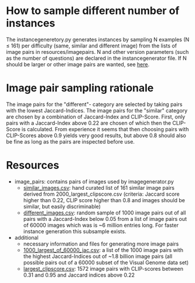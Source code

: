 # How to sample different number of instances

The instancegeneretory.py generates instances by sampling N examples (N $\leq$ 161) per difficulty (same, similar and different image) from the lists of image pairs in resources/imagepairs. N and other version parameters (such as the number of questions) are declared in the instancegenerator file. If N should be larger or other image pairs are wanted, see [here](additional/README.md).


# Image pair sampling rationale

The image pairs for the "different"- category are selected by taking pairs with the lowest Jaccard-Indices. 
The image pairs for the "similar" category are chosen by a combination of Jaccard-Index and CLIP-Score. First, only pairs with a Jaccard-Index above 0.22 are chosen of which then the CLIP-Score is calculated. From experience it seems that then choosing pairs with CLIP-Scores above 0.9 yields very good results, but above 0.8 should also be fine as long as the pairs are inspected before use. 

# Resources
* image_pairs: contains pairs of images used by imagegenerator.py
    * [similar_images.csv](image_pairs/similar_images.csv): hand curated list of 161 similar image pairs derived from 2000_largest_clipscore.csv (criteria: Jaccard score higher than 0.22, CLIP score higher than 0.8 and images should be similar, but easily discriminable)
    * [different_images.csv](image_pairs/different_images.csv): random sample of 1000 image pairs out of all pairs with a Jaccard-Index below 0.05 from a list of image pairs out of 60000 images which was is ~6 million entries long. For faster instance generation this subsample exists.
* additional
    * necessary information and files for generating more image pairs
    * [1000_largest_of_60000_jac.csv](additional/1000_largest_of_60000_jac.cs): a list of the 1000 image pairs with the highest Jaccard-Indices out of ~1.8 billion image pairs (all possible pairs out of a 60000 subset of the Visual Genome data set)
    * [largest_clipscore.csv](additional/largest_clipscore.csv): 1572 image pairs with CLIP-scores between  0.31 and  0.95 and Jaccard indices above 0.22
